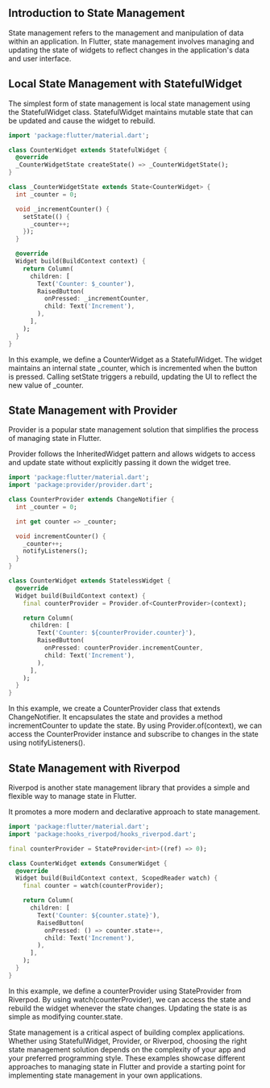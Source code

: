 ## Introduction to State Management

State management refers to the management and manipulation of data within an application.
In Flutter, state management involves managing and updating the state of widgets to reflect changes in the application's data and user interface.

## Local State Management with StatefulWidget

The simplest form of state management is local state management using the StatefulWidget class.
StatefulWidget maintains mutable state that can be updated and cause the widget to rebuild.

```dart
import 'package:flutter/material.dart';

class CounterWidget extends StatefulWidget {
  @override
  _CounterWidgetState createState() => _CounterWidgetState();
}

class _CounterWidgetState extends State<CounterWidget> {
  int _counter = 0;

  void _incrementCounter() {
    setState(() {
      _counter++;
    });
  }

  @override
  Widget build(BuildContext context) {
    return Column(
      children: [
        Text('Counter: $_counter'),
        RaisedButton(
          onPressed: _incrementCounter,
          child: Text('Increment'),
        ),
      ],
    );
  }
}

```

In this example, we define a CounterWidget as a StatefulWidget. The widget maintains an internal state _counter, which is incremented when the button is pressed. Calling setState triggers a rebuild, updating the UI to reflect the new value of _counter.

## State Management with Provider

Provider is a popular state management solution that simplifies the process of managing state in Flutter.

Provider follows the InheritedWidget pattern and allows widgets to access and update state without explicitly passing it down the widget tree.

```dart
import 'package:flutter/material.dart';
import 'package:provider/provider.dart';

class CounterProvider extends ChangeNotifier {
  int _counter = 0;

  int get counter => _counter;

  void incrementCounter() {
    _counter++;
    notifyListeners();
  }
}

class CounterWidget extends StatelessWidget {
  @override
  Widget build(BuildContext context) {
    final counterProvider = Provider.of<CounterProvider>(context);

    return Column(
      children: [
        Text('Counter: ${counterProvider.counter}'),
        RaisedButton(
          onPressed: counterProvider.incrementCounter,
          child: Text('Increment'),
        ),
      ],
    );
  }
}

```

In this example, we create a CounterProvider class that extends ChangeNotifier. It encapsulates the state and provides a method incrementCounter to update the state. By using Provider.of<CounterProvider>(context), we can access the CounterProvider instance and subscribe to changes in the state using notifyListeners().

## State Management with Riverpod

Riverpod is another state management library that provides a simple and flexible way to manage state in Flutter.

It promotes a more modern and declarative approach to state management.

```dart
import 'package:flutter/material.dart';
import 'package:hooks_riverpod/hooks_riverpod.dart';

final counterProvider = StateProvider<int>((ref) => 0);

class CounterWidget extends ConsumerWidget {
  @override
  Widget build(BuildContext context, ScopedReader watch) {
    final counter = watch(counterProvider);

    return Column(
      children: [
        Text('Counter: ${counter.state}'),
        RaisedButton(
          onPressed: () => counter.state++,
          child: Text('Increment'),
        ),
      ],
    );
  }
}

```

In this example, we define a counterProvider using StateProvider from Riverpod. By using watch(counterProvider), we can access the state and rebuild the widget whenever the state changes. Updating the state is as simple as modifying counter.state.

State management is a critical aspect of building complex applications. Whether using StatefulWidget, Provider, or Riverpod, choosing the right state management solution depends on the complexity of your app and your preferred programming style. These examples showcase different approaches to managing state in Flutter and provide a starting point for implementing state management in your own applications.